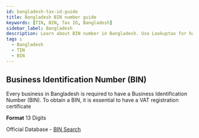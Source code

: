 ```yaml
---
id: bangladesh-tax-id-guide
title: Bangladesh BIN number guide
keywords: [TIN, BIN, Tax ID, Bangladesh]
sidebar_label: Bangladesh
description: Learn about BIN number in Bangladesh. Use Lookuptax for hassle-free tax id validation in Bangladesh and other 100+ countries
tags : 
  - Bangladesh
  - TIN
  - BIN
---
```


## Business Identification Number (BIN)
Every business in Bangladesh is required to have a Business Identification Number (BIN). To obtain a BIN, it is essential to have a VAT registration certificate

**Format** 
13 Digits

Official Database - [BIN Search](https://nbr.gov.bd/fourteen-digit-bin-search/eng)
